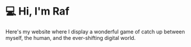 # 💻 Hi, I'm Raf

Here's my website where I display a wonderful game of catch up between myself, the human, and the ever-shifting digital world.
